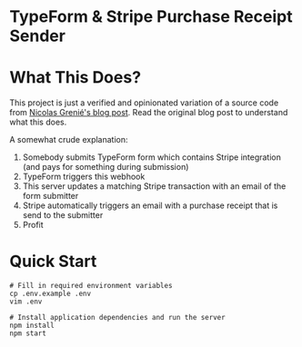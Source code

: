 TypeForm & Stripe Purchase Receipt Sender
=========================================
# What This Does?
This project is just a verified and opinionated variation of a source code from
[Nicolas Grenié's blog post](https://medium.com/typeforms-engineering-blog/send-a-receipt-after-accepting-payment-on-a-typeform-175e5261404d).
Read the original blog post to understand what this does.

A somewhat crude explanation:
1. Somebody submits TypeForm form which contains Stripe integration (and pays for something during submission)
2. TypeForm triggers this webhook
3. This server updates a matching Stripe transaction with an email of the form submitter
4. Stripe automatically triggers an email with a purchase receipt that is send to the submitter
5. Profit

# Quick Start
```
# Fill in required environment variables
cp .env.example .env
vim .env

# Install application dependencies and run the server
npm install
npm start
```
